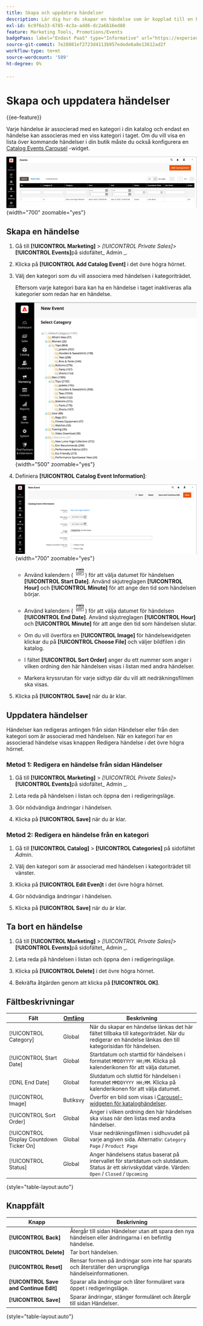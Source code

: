```yaml
---
title: Skapa och uppdatera händelser
description: Lär dig hur du skapar en händelse som är kopplad till en kategori i din katalog.
exl-id: 6c9f6a33-6785-4c3a-add6-dc2a6b16ed88
feature: Marketing Tools, Promotions/Events
badgePaas: label="Endast PaaS" type="Informative" url="https://experienceleague.adobe.com/sv/docs/commerce/user-guides/product-solutions" tooltip="Gäller endast Adobe Commerce i molnprojekt (Adobe-hanterad PaaS-infrastruktur) och lokala projekt."
source-git-commit: 7e28081ef2723d4113b957edede6a8e13612ad2f
workflow-type: tm+mt
source-wordcount: '589'
ht-degree: 0%

---
```


# Skapa och uppdatera händelser

{{ee-feature}}

Varje händelse är associerad med en kategori i din katalog och endast en händelse kan associeras med en viss kategori i taget. Om du vill visa en lista över kommande händelser i din butik måste du också konfigurera en [Catalog Events Carousel](../content-design/widget-event-carousel.md) -widget.

![Händelselista](./assets/category-events.png){width="700" zoomable="yes"}

## Skapa en händelse

1. Gå till **[!UICONTROL Marketing]** > _[!UICONTROL Private Sales]_>**[!UICONTROL Events]**&#x200B;på sidofältet_ Admin _.

1. Klicka på **[!UICONTROL Add Catalog Event]** i det övre högra hörnet.

1. Välj den kategori som du vill associera med händelsen i kategoriträdet.

   Eftersom varje kategori bara kan ha en händelse i taget inaktiveras alla kategorier som redan har en händelse.

   ![Ny händelse - kategoriträd](./assets/catalog-events-category-tree.png){width="500" zoomable="yes"}

1. Definiera **[!UICONTROL Catalog Event Information]**:

   ![Kataloghändelseinformation](./assets/catalog-event-information.png){width="700" zoomable="yes"}

   - Använd kalendern (![kalenderikon](../assets/icon-calendar.png)) för att välja datumet för händelsen **[!UICONTROL Start Date]**. Använd skjutreglagen **[!UICONTROL Hour]** och **[!UICONTROL Minute]** för att ange den tid som händelsen börjar.

   - Använd kalendern (![kalenderikon](../assets/icon-calendar.png)) för att välja datumet för händelsen **[!UICONTROL End Date]**. Använd skjutreglagen **[!UICONTROL Hour]** och **[!UICONTROL Minute]** för att ange den tid som händelsen slutar.

   - Om du vill överföra en **[!UICONTROL Image]** för händelsewidgeten klickar du på **[!UICONTROL Choose File]** och väljer bildfilen i din katalog.

   - I fältet **[!UICONTROL Sort Order]** anger du ett nummer som anger i vilken ordning den här händelsen visas i listan med andra händelser.

   - Markera kryssrutan för varje sidtyp där du vill att nedräkningsfilmen ska visas.

1. Klicka på **[!UICONTROL Save]** när du är klar.

## Uppdatera händelser

Händelser kan redigeras antingen från sidan Händelser eller från den kategori som är associerad med händelsen. När en kategori har en associerad händelse visas knappen Redigera händelse i det övre högra hörnet.

### Metod 1: Redigera en händelse från sidan Händelser

1. Gå till **[!UICONTROL Marketing]** > _[!UICONTROL Private Sales]_>**[!UICONTROL Events]**&#x200B;på sidofältet_ Admin _.

1. Leta reda på händelsen i listan och öppna den i redigeringsläge.

1. Gör nödvändiga ändringar i händelsen.

1. Klicka på **[!UICONTROL Save]** när du är klar.

### Metod 2: Redigera en händelse från en kategori

1. Gå till **[!UICONTROL Catalog]** > **[!UICONTROL Categories]** på sidofältet _Admin_.

1. Välj den kategori som är associerad med händelsen i kategoriträdet till vänster.

1. Klicka på **[!UICONTROL Edit Even]t** i det övre högra hörnet.

1. Gör nödvändiga ändringar i händelsen.

1. Klicka på **[!UICONTROL Save]** när du är klar.

## Ta bort en händelse

1. Gå till **[!UICONTROL Marketing]** > _[!UICONTROL Private Sales]_>**[!UICONTROL Events]**&#x200B;på sidofältet_ Admin _.

1. Leta reda på händelsen i listan och öppna den i redigeringsläge.

1. Klicka på **[!UICONTROL Delete]** i det övre högra hörnet.

1. Bekräfta åtgärden genom att klicka på **[!UICONTROL OK]**.

## Fältbeskrivningar

| Fält | [Omfång](../getting-started/websites-stores-views.md#scope-settings) | Beskrivning |
|--- |--- |--- |
| [!UICONTROL Category] | Global | När du skapar en händelse länkas det här fältet tillbaka till kategoriträdet. När du redigerar en händelse länkas den till kategorisidan för händelsen. |
| [!UICONTROL Start Date] | Global | Startdatum och starttid för händelsen i formatet `MMDDYYYY HH;MM`. Klicka på kalenderikonen för att välja datumet. |
| [!DNL End Date] | Global | Slutdatum och sluttid för händelsen i formatet `MMDDYYYY HH;MM`. Klicka på kalenderikonen för att välja datumet. |
| [!UICONTROL Image] | Butiksvy | Överför en bild som visas i [Carousel-widgeten för kataloghändelser](../content-design/widget-event-carousel.md). |
| [!UICONTROL Sort Order] | Global | Anger i vilken ordning den här händelsen ska visas när den listas med andra händelser. |
| [!UICONTROL Display Countdown Ticker On] | Global | Visar nedräkningsfilmen i sidhuvudet på varje angiven sida. Alternativ: `Category Page` / `Product Page` |
| [!UICONTROL Status] | Global | Anger händelsens status baserat på intervallet för startdatum och slutdatum. Status är ett skrivskyddat värde. Värden: `Open` / `Closed` / `Upcoming` |

{style="table-layout:auto"}

## Knappfält

| Knapp | Beskrivning |
|--- |--- |
| **[!UICONTROL Back]** | Återgår till sidan Händelser utan att spara den nya händelsen eller ändringarna i en befintlig händelse. |
| **[!UICONTROL Delete]** | Tar bort händelsen. |
| **[!UICONTROL Reset]** | Rensar formen på ändringar som inte har sparats och återställer den ursprungliga händelseinformationen. |
| **[!UICONTROL Save and Continue Edit]** | Sparar alla ändringar och låter formuläret vara öppet i redigeringsläge. |
| **[!UICONTROL Save]** | Sparar ändringar, stänger formuläret och återgår till sidan Händelser. |

{style="table-layout:auto"}
